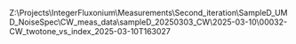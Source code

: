 Z:\Projects\IntegerFluxonium\Measurements\Second_iteration\SampleD_UMD_NoiseSpec\CW_meas_data\sampleD_20250303_CW\2025-03-10\00032-CW_twotone_vs_index_2025-03-10T163027